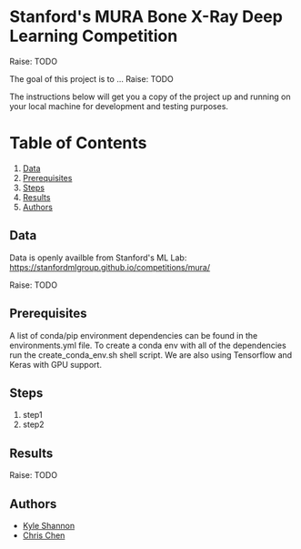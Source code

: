 # Stanford's MURA Bone X-Ray Deep Learning Competition
Raise: TODO

The goal of this project is to ...
Raise: TODO




The instructions below will get you a copy of the project up and running on your local machine for development and testing purposes.

# Table of Contents
1. [Data](#Data)
2. [Prerequisites](#Prerequisites)
3. [Steps](#Steps)
4. [Results](#Results)
5. [Authors](#Authors)

## Data
Data is openly availble from Stanford's ML Lab: https://stanfordmlgroup.github.io/competitions/mura/

Raise: TODO

## Prerequisites
A list of conda/pip environment dependencies can be found in the environments.yml file. To create a conda env with all of the dependencies run the create_conda_env.sh shell script. We are also using Tensorflow and Keras with GPU support.

## Steps
1. step1
2. step2

## Results
Raise: TODO


## Authors
- [Kyle Shannon](https://github.com/kshannon)
- [Chris Chen](https://github.com/utcsox)
